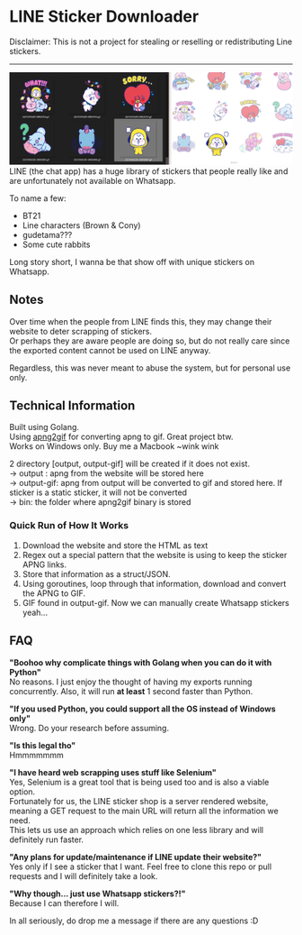 # LINE Sticker Downloader
Disclaimer: This is not a project for stealing or reselling or redistributing Line stickers.

-----
![LINE Stickers](https://raw.githubusercontent.com/jonathanlawhh/line-sticker-downloader/main/cover.png)
LINE (the chat app) has a huge library of stickers that people really like and are unfortunately not available on Whatsapp.

To name a few:
- BT21
- Line characters (Brown & Cony)
- gudetama???
- Some cute rabbits

Long story short, I wanna be that show off with unique stickers on Whatsapp.

## Notes
Over time when the people from LINE finds this, they may change their website to deter scrapping of stickers.<br>
Or perhaps they are aware people are doing so, but do not really care since the exported content cannot be used on LINE anyway.

Regardless, this was never meant to abuse the system, but for personal use only.

## Technical Information
Built using Golang.<br>
Using [apng2gif](https://sourceforge.net/projects/apng2gif/) for converting apng to gif. Great project btw.<br>
Works on Windows only. Buy me a Macbook ~wink wink

2 directory [output, output-gif] will be created if it does not exist.<br>
-> output : apng from the website will be stored here<br>
-> output-gif: apng from output will be converted to gif and stored here. If sticker is a static sticker, it will not be converted<br>
-> bin: the folder where apng2gif binary is stored

### Quick Run of How It Works
1. Download the website and store the HTML as text
2. Regex out a special pattern that the website is using to keep the sticker APNG links.
3. Store that information as a struct/JSON.
4. Using goroutines, loop through that information, download and convert the APNG to GIF.
5. GIF found in output-gif. Now we can manually create Whatsapp stickers yeah...

## FAQ
<strong>"Boohoo why complicate things with Golang when you can do it with Python"</strong><br>
No reasons. I just enjoy the thought of having my exports running concurrently. Also, it will run <strong>at least</strong> 1 second faster than Python.

<strong>"If you used Python, you could support all the OS instead of Windows only"</strong><br>
Wrong. Do your research before assuming. 

<strong>"Is this legal tho"</strong><br>
Hmmmmmmm

<strong>"I have heard web scrapping uses stuff like Selenium"</strong><br>
Yes, Selenium is a great tool that is being used too and is also a viable option.<br>
Fortunately for us, the LINE sticker shop is a server rendered website, meaning a GET request to the main URL will return all the information we need.<br>
This lets us use an approach which relies on one less library and will definitely run faster.

<strong>"Any plans for update/maintenance if LINE update their website?"</strong><br>
Yes only if I see a sticker that I want. Feel free to clone this repo or pull requests and I will definitely take a look.

<strong>"Why though... just use Whatsapp stickers?!"</strong><br>
Because I can therefore I will.

In all seriously, do drop me a message if there are any questions :D
